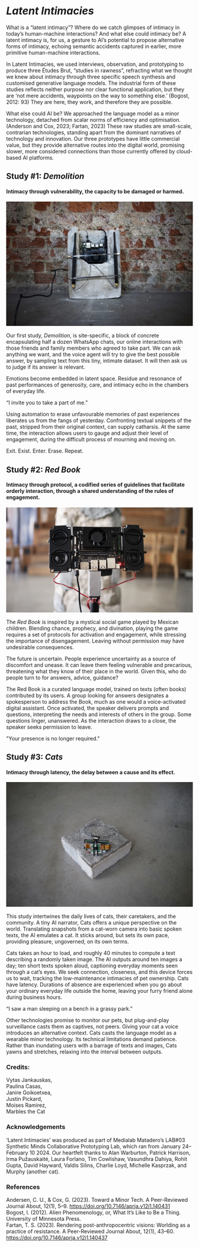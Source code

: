 # <em>Latent Intimacies</em>

What is a “latent intimacy”? Where do we catch glimpses of intimacy in today’s human-machine interactions? And what else could intimacy be? A latent intimacy is, for us, a gesture to AI’s potential to propose alternative forms of intimacy, echoing semantic accidents captured in earlier, more primitive human-machine interactions. 

In Latent Intimacies, we used interviews, observation, and prototyping to produce three Études Brut, “studies in rawness”, refracting what we thought we knew about intimacy through three specific speech synthesis and customised generative language models. The industrial form of these studies reflects neither purpose nor clear functional application, but they are ‘not mere accidents, waypoints on the way to something else.’ (Bogost, 2012: 93) They are here, they work, and therefore they are possible. 

What else could AI be? We approached the language model as a minor technology, detached from scalar norms of efficiency and optimisation. (Anderson and Cox, 2023; Fartan, 2023) These raw studies are small-scale, contrarian technologies, standing apart from the dominant narratives of technology and innovation. Our three prototypes have little commercial value, but they provide alternative routes into the digital world, promising slower, more considered connections than those currently offered by cloud-based AI platforms.

## Study #1: <em>Demolition</em>
#### Intimacy through vulnerability, the capacity to be damaged or harmed.

![demolition](https://github.com/modern-online/latent_intimacies/blob/main/images/demolition.jpg)

Our first study, <em>Demolition</em>, is site-specific, a block of concrete encapsulating half a dozen WhatsApp chats, our online interactions with those friends and family members who agreed to take part. We can ask anything we want, and the voice agent will try to give the best possible answer, by sampling text from this tiny, intimate dataset. It will then ask us to judge if its answer is relevant.

Emotions become embedded in latent space. Residue and resonance of past performances of generosity, care, and intimacy echo in the chambers of everyday life.

“I invite you to take a part of me.”

Using automation to erase unfavourable memories of past experiences liberates us from the fangs of yesterday. Confronting textual snippets of the past, stripped from their original context, can supply catharsis. At the same time, the interaction allows users to gauge and adjust their level of engagement, during the difficult process of mourning and moving on. 

Exit. Exist. Enter. Erase. Repeat.


## Study #2: <em>Red Book</em>
#### Intimacy through protocol, a codified series of guidelines that facilitate orderly interaction, through a shared understanding of the rules of engagement. 

![redbook](https://github.com/modern-online/latent_intimacies/blob/main/images/redbook.jpg)

The <em>Red Book</em> is inspired by a mystical social game played by Mexican children. Blending chance, prophecy, and divination, playing the game requires a set of protocols for activation and engagement, while stressing the importance of disengagement. Leaving without permission may have undesirable consequences.

The future is uncertain. People experience uncertainty as a source of discomfort and unease. It can leave them feeling vulnerable and precarious, threatening what they know of their place in the world. Given this, who do people turn to for answers, advice, guidance?

The Red Book is a curated language model, trained on texts (often books) contributed by its users. A group looking for answers designates a spokesperson to address the Book, much as one would a voice-activated digital assistant. Once activated, the speaker delivers prompts and questions, interpreting the needs and interests of others in the group. Some questions linger, unanswered. As the interaction draws to a close, the speaker seeks permission to leave. 

"Your presence is no longer required."

## Study #3: <em>Cats</em>
#### Intimacy through latency, the delay between a cause and its effect.

![cats](https://github.com/modern-online/latent_intimacies/blob/main/images/cats.jpg)

This study intertwines the daily lives of cats, their caretakers, and the community. A tiny AI narrator, Cats offers a unique perspective on the world. Translating snapshots from a cat-worn camera into basic spoken texts, the AI emulates a cat. It sticks around, but sets its own pace, providing pleasure, ungoverned, on its own terms.

Cats takes an hour to load, and roughly 40 minutes to compute a text describing a randomly taken image. The AI outputs around ten images a day; ten short texts spoken aloud, captioning everyday moments seen through a cat’s eyes. We seek connection, closeness, and this device forces us to wait, tracking the low-maintenance intimacies of pet ownership. Cats have latency. Durations of absence are experienced when you go about your ordinary everyday life outside the home, leaving your furry friend alone during business hours. 

“I saw a man sleeping on a bench in a grassy park.”

Other technologies promise to monitor our pets, but plug-and-play surveillance casts them as captives, not peers. Giving your cat a voice introduces an alternative context. Cats casts the language model as a wearable minor technology. Its technical limitations demand patience. Rather than inundating users with a barrage of texts and images, Cats yawns and stretches, relaxing into the interval between outputs.

### Credits:
Vytas Jankauskas,   
Paulina Casas,   
Janire Goikoetxea,  
Justin Pickard,  
Moises Ramirez,  
Marbles the Cat  

### Acknowledgements
‘Latent Intimacies’ was produced as part of Medialab Matadero’s LAB#03 Synthetic Minds Collaborative Prototyping Lab, which ran from January 24–February 10 2024. Our heartfelt thanks to Alan Warburton, Patrick Harrison, Irma Pužauskaitė, Laura Forlano, Tim Cowlishaw, Vasundhra Dahiya, Rohit Gupta, David Hayward, Valdis Silins, Charlie Loyd, Michelle Kasprzak, and Murphy (another cat).

### References
Andersen, C. U., & Cox, G. (2023). Toward a Minor Tech. A Peer-Reviewed Journal About, 12(1), 5–9. https://doi.org/10.7146/aprja.v12i1.140431  
Bogost, I. (2012). Alien Phenomenology, or, What It’s Like to Be a Thing. University of Minnesota Press.  
Fartan, T. S. (2023). Rendering post-anthropocentric visions: Worlding as a practice of resistance. A Peer-Reviewed Journal About, 12(1), 43–60. https://doi.org/10.7146/aprja.v12i1.140437


